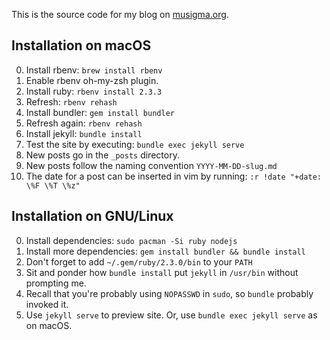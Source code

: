This is the source code for my blog on [musigma.org](http://musigma.org/).

## Installation on macOS
0. Install rbenv: `brew install rbenv`
0. Enable rbenv oh-my-zsh plugin.
0. Install ruby: `rbenv install 2.3.3`
0. Refresh: `rbenv rehash`
0. Install bundler: `gem install bundler`
0. Refresh again: `rbenv rehash`
0. Install jekyll: `bundle install`
0. Test the site by executing: `bundle exec jekyll serve`
0. New posts go in the `_posts` directory.
0. New posts follow the naming convention `YYYY-MM-DD-slug.md`
0. The date for a post can be inserted in vim by running: `:r !date "+date: \%F \%T \%z"`

## Installation on GNU/Linux
0. Install dependencies: `sudo pacman -Si ruby nodejs`
0. Install more dependencies: `gem install bundler && bundle install`
0. Don't forget to add `~/.gem/ruby/2.3.0/bin` to your `PATH`
0. Sit and ponder how `bundle install` put `jekyll` in `/usr/bin` without prompting me.
0. Recall that you're probably using `NOPASSWD` in `sudo`, so `bundle` probably invoked it.
0. Use `jekyll serve` to preview site. Or, use `bundle exec jekyll serve` as on macOS.
